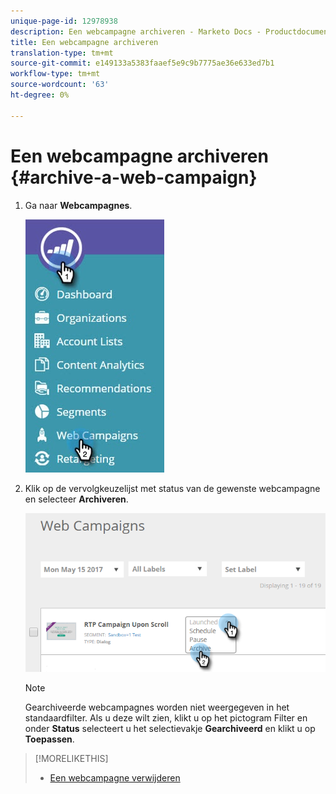 ```yaml
---
unique-page-id: 12978938
description: Een webcampagne archiveren - Marketo Docs - Productdocumentatie
title: Een webcampagne archiveren
translation-type: tm+mt
source-git-commit: e149133a5383faaef5e9c9b7775ae36e633ed7b1
workflow-type: tm+mt
source-wordcount: '63'
ht-degree: 0%

---
```



# Een webcampagne archiveren {#archive-a-web-campaign}

1. Ga naar **Webcampagnes**.

   ![](assets/one.jpg)

1. Klik op de vervolgkeuzelijst met status van de gewenste webcampagne en selecteer **Archiveren**.

   ![](assets/two-3.png)

   >[!NOTE]
   >
   >Gearchiveerde webcampagnes worden niet weergegeven in het standaardfilter. Als u deze wilt zien, klikt u op het pictogram Filter en onder **Status** selecteert u het selectievakje **Gearchiveerd** en klikt u op **Toepassen**.

>[!MORELIKETHIS]
>
>* [Een webcampagne verwijderen](delete-a-web-campaign.md)

>



